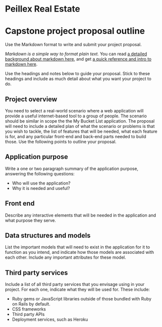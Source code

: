 # Peillex Real Estate 

# Capstone project proposal outline

Use the Markdown format to write and submit your project proposal.

_Markdown is a simple way to format plain text._  You can read [a detailed background about markdown here](https://daringfireball.net/projects/markdown/), and get [a quick reference and intro to markdown here](http://commonmark.org/help/).

Use the headings and notes below to guide your proposal.  Stick to these headings and include as much detail about what you want your project to do.

## Project overview

You need to select a real-world scenario where a web application will provide a useful internet-based tool to a group of people.  The scenario should be similar in scope the the My Bucket List application.  The proposal will need to include a detailed plan of what the scenario or problems is that you wish to tackle, the list of features that will be needed, what each feature is for, and any particular front-end and back-end parts needed to build those.  Use the following points to outline your proposal.

## Application purpose

Write a one or two paragraph summary of the application purpose, answering the following questions:

* Who will use the application?
* Why it is needed and useful?

## Front end

Describe any interactive elements that will be needed in the application and what purpose they serve.

## Data structures and models

List the important models that will need to exist in the application for it to function as you intend, and indicate how those models are associated with each other.  Include any important attributes for these model.

## Third party services

Include a list of all third party services that you envisage using in your project.  For each one, indicate what they will be used for.  These include:

* Ruby gems or JavaScript libraries outside of those bundled with Ruby on Rails by default.
* CSS frameworks
* Third party APIs
* Deployment services, such as Heroku
